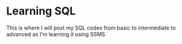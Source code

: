 # Learning SQL
This is where I will post my SQL codes from basic to intermediate to advanced as I'm learning it using SSMS
